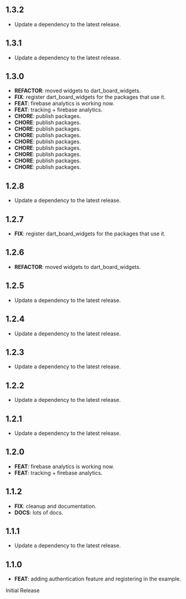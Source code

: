 ## 1.3.2

 - Update a dependency to the latest release.

## 1.3.1

 - Update a dependency to the latest release.

## 1.3.0

 - **REFACTOR**: moved widgets to dart_board_widgets.
 - **FIX**: register dart_board_widgets for the packages that use it.
 - **FEAT**: firebase analytics is working now.
 - **FEAT**: tracking + firebase analytics.
 - **CHORE**: publish packages.
 - **CHORE**: publish packages.
 - **CHORE**: publish packages.
 - **CHORE**: publish packages.
 - **CHORE**: publish packages.
 - **CHORE**: publish packages.
 - **CHORE**: publish packages.
 - **CHORE**: publish packages.
 - **CHORE**: publish packages.

## 1.2.8

 - Update a dependency to the latest release.

## 1.2.7

 - **FIX**: register dart_board_widgets for the packages that use it.

## 1.2.6

 - **REFACTOR**: moved widgets to dart_board_widgets.

## 1.2.5

 - Update a dependency to the latest release.

## 1.2.4

 - Update a dependency to the latest release.

## 1.2.3

 - Update a dependency to the latest release.

## 1.2.2

 - Update a dependency to the latest release.

## 1.2.1

 - Update a dependency to the latest release.

## 1.2.0

 - **FEAT**: firebase analytics is working now.
 - **FEAT**: tracking + firebase analytics.

## 1.1.2

 - **FIX**: cleanup and documentation.
 - **DOCS**: lots of docs.

## 1.1.1

 - Update a dependency to the latest release.

## 1.1.0

 - **FEAT**: adding authentication feature and registering in the example.

Initial Release
